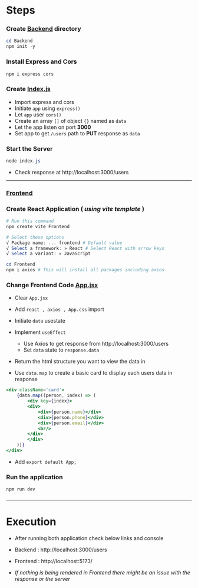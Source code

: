 # Steps 

### Create [Backend](Backend) directory 

```powershell
cd Backend
npm init -y
```

### Install Express and Cors

```powershell
npm i express cors
```

###  Create [Index.js](Backend/index.js) 

- Import express and cors
- Initiate ```app``` using ```express()```
- Let ```app``` user ```cors()```
- Create an array ```[]``` of object ```{}``` named as ```data```
- Let the app listen on port **3000**
- Set app to get ```/users``` path to **PUT** response as ```data```

### Start the Server

```powershell
node index.js
```

- Check response at http://localhost:3000/users  

---

### [Frontend](Frontend)

### Create React Application ( _using vite template_ )

```powershell
# Run this command
npm create vite Frontend

# Select these options
√ Package name: ... frontend # Default value
√ Select a framework: » React # Select React with arrow keys
√ Select a variant: » JavaScript

cd Frontend
npm i axios # This will install all packages including axios
```

### Change Frontend Code [App.jsx](Frontend/src/App.jsx)

- Clear ```App.jsx``` 
- Add ```react , axios , App.css``` import
- Initiate ```data``` usestate
- Implement ```useEffect```
    - Use Axios to get response from http://localhost:3000/users
    - Set ```data``` state to ```response.data```

- Return the html structure you want to view the data in 
- Use ```data.map``` to create a basic card to display each users data in response

```jsx
<div className='card'>
    {data.map((person, index) => (
        <div key={index}>
        <div>
            <div>{person.name}</div>
            <div>{person.phone}</div>
            <div>{person.email}</div>
            <br/>
        </div>
        </div>
    ))}
</div>
```

- Add ```export default App;```

### Run the application

```powershell
npm run dev
```

###

---

# Execution

- After running both application check below links and console 
- Backend : http://localhost:3000/users
- Frontend : http://localhost:5173/

- _If nothing is being rendered in Frontend there might be an issue with the response or the server_
